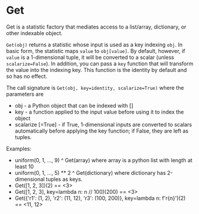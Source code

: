 # Get

Get is a statistic factory that mediates access to a
list/array, dictionary, or other indexable object.

`Get(obj)` returns a statistic whose input is used as a key indexing
`obj`. In basic form, the statistic maps `value` to `obj[value]`. By
default, however, if `value` is a 1-dimensional tuple, it will be
converted to a scalar (unless `scalarize=False`). In addition, you
can pass a `key` function that will transform the value into the
indexing key. This function is the identity by default and so has no
effect.

The call signature is `Get(obj, key=identity, scalarize=True)`
where the parameters are

+ obj - a Python object that can be indexed with []
+ key - a function applied to the input value before
      using it to index the object
+ scalarize [=True] - if True, 1-dimensional inputs are
      converted to scalars automatically before applying
      the key function; if False, they are left as tuples.

Examples:
+ uniform(0, 1, ..., 9) ^ Get(array)  where array
  is a python list with length at least 10
+ uniform(0, 1, ..., 5) ** 2 ^ Get(dictionary) where
  dictionary has 2-dimensional tuples as keys.
+ Get([1, 2, 3])(2) == <3>
+ Get([1, 2, 3], key=lambda n: n // 100)(200) == <3>
+ Get({'r1': (1, 2), 'r2': (11, 12), 'r3': (100, 200)},
      key=lambda n: f'r{n}')(2) == <11, 12>

